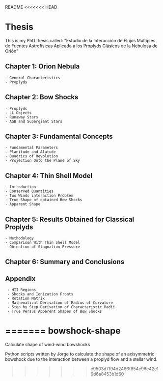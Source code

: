 README
<<<<<<< HEAD
# Thesis
This is my PhD thesis called:
"Estudio de la Interacción de Flujos Múltiples de Fuentes Astrofísicas Aplicada a los Proplyds Clásicos de la Nebulosa de Orión"

## Chapter 1: Orion Nebula

    - General Characteristics
	- Proplyds

## Chapter 2: Bow Shocks

	- Proplyds
	- LL Objects
	- Runaway Stars
	- AGB and Supergiant Stars
## Chapter 3: Fundamental Concepts
	
	- Fundamental Parameters
	- Planitude and Alatude
	- Quadrics of Revolution
	- Projection Onto the Plane of Sky
	
## Chapter 4: Thin Shell Model

    - Introduction
    - Conserved Quantities
	- Two Winds interaction Problem
	- True Shape of obtained Bow Shocks
	- Apparent Shape
	
## Chapter 5: Results Obtained for Classical Proplyds

    - Methodology
    - Comparison With Thin Shell Model
	- Obtention of Stagnation Pressure

## Chapter 6: Summary and Conclusions  

## Appendix

	 - HII Regions
     - Shocks and Ionization Fronts
     - Rotation Matrix
     - Mathematical Derivation of Radius of Curvature
     - Step by Step Derivation of Characteristic Radii
	 - True Versus Apparent Shapes of Bow Shocks

=======
bowshock-shape
==============

Calculate shape of wind-wind bowshocks

Python scripts written by Jorge to calculate the shape of an
axisymmetric bowshock due to the interaction between a proplyd flow
and a stellar wind.

>>>>>>> c9503d7f94d2466f854c96c42e16d6a8453b1d60
